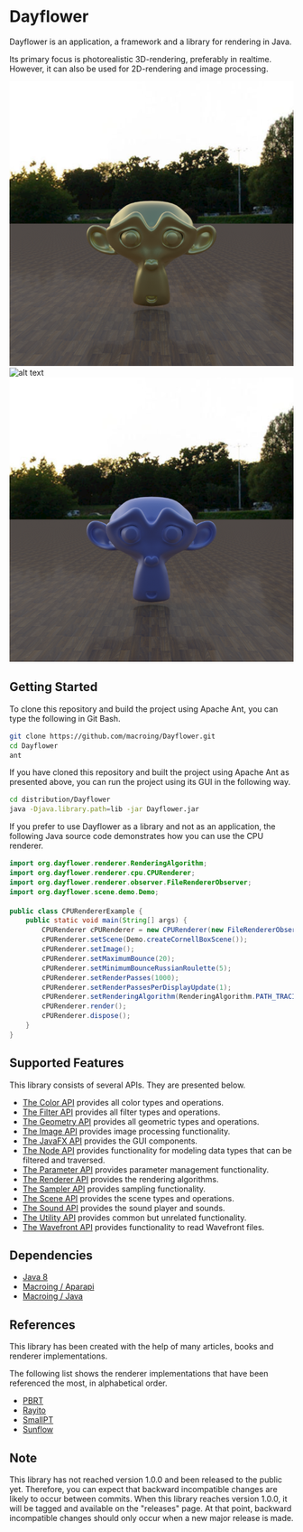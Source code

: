 Dayflower
=========
Dayflower is an application, a framework and a library for rendering in Java.

Its primary focus is photorealistic 3D-rendering, preferably in realtime. However, it can also be used for 2D-rendering and image processing.

![alt text](https://github.com/macroing/Dayflower/blob/master/images/Image-015.png "Dayflower")
![alt text](https://github.com/macroing/Dayflower/blob/master/images/Image-005.png "Dayflower")
![alt text](https://github.com/macroing/Dayflower/blob/master/images/Image-016.png "Dayflower")

Getting Started
---------------
To clone this repository and build the project using Apache Ant, you can type the following in Git Bash.

```bash
git clone https://github.com/macroing/Dayflower.git
cd Dayflower
ant
```

If you have cloned this repository and built the project using Apache Ant as presented above, you can run the project using its GUI in the following way.
```bash
cd distribution/Dayflower
java -Djava.library.path=lib -jar Dayflower.jar
```

If you prefer to use Dayflower as a library and not as an application, the following Java source code demonstrates how you can use the CPU renderer.
```java
import org.dayflower.renderer.RenderingAlgorithm;
import org.dayflower.renderer.cpu.CPURenderer;
import org.dayflower.renderer.observer.FileRendererObserver;
import org.dayflower.scene.demo.Demo;

public class CPURendererExample {
    public static void main(String[] args) {
        CPURenderer cPURenderer = new CPURenderer(new FileRendererObserver("Image.png", true, false));
        cPURenderer.setScene(Demo.createCornellBoxScene());
        cPURenderer.setImage();
        cPURenderer.setMaximumBounce(20);
        cPURenderer.setMinimumBounceRussianRoulette(5);
        cPURenderer.setRenderPasses(1000);
        cPURenderer.setRenderPassesPerDisplayUpdate(1);
        cPURenderer.setRenderingAlgorithm(RenderingAlgorithm.PATH_TRACING);
        cPURenderer.render();
        cPURenderer.dispose();
    }
}
```

Supported Features
------------------
This library consists of several APIs. They are presented below.

 - [The Color API](https://github.com/macroing/Dayflower/tree/master/documentation/Color) provides all color types and operations.
 - [The Filter API](https://github.com/macroing/Dayflower/tree/master/documentation/Filter) provides all filter types and operations.
 - [The Geometry API](https://github.com/macroing/Dayflower/tree/master/documentation/Geometry) provides all geometric types and operations.
 - [The Image API](https://github.com/macroing/Dayflower/tree/master/documentation/Image) provides image processing functionality.
 - [The JavaFX API](https://github.com/macroing/Dayflower/tree/master/documentation/JavaFX) provides the GUI components.
 - [The Node API](https://github.com/macroing/Dayflower/tree/master/documentation/Node) provides functionality for modeling data types that can be filtered and traversed.
 - [The Parameter API](https://github.com/macroing/Dayflower/tree/master/documentation/Parameter) provides parameter management functionality.
 - [The Renderer API](https://github.com/macroing/Dayflower/tree/master/documentation/Renderer) provides the rendering algorithms.
 - [The Sampler API](https://github.com/macroing/Dayflower/tree/master/documentation/Sampler) provides sampling functionality.
 - [The Scene API](https://github.com/macroing/Dayflower/tree/master/documentation/Scene) provides the scene types and operations.
 - [The Sound API](https://github.com/macroing/Dayflower/tree/master/documentation/Sound) provides the sound player and sounds.
 - [The Utility API](https://github.com/macroing/Dayflower/tree/master/documentation/Utility) provides common but unrelated functionality.
 - [The Wavefront API](https://github.com/macroing/Dayflower/tree/master/documentation/Wavefront) provides functionality to read Wavefront files.

Dependencies
------------
 - [Java 8](http://www.java.com)
 - [Macroing / Aparapi](https://github.com/macroing/aparapi)
 - [Macroing / Java](https://github.com/macroing/Java)

References
----------
This library has been created with the help of many articles, books and renderer implementations.

The following list shows the renderer implementations that have been referenced the most, in alphabetical order.

 - [PBRT](https://www.pbrt.org/)
 - [Rayito](https://github.com/Tecla/Rayito)
 - [SmallPT](https://www.kevinbeason.com/smallpt/)
 - [Sunflow](http://sunflow.sourceforge.net/)

Note
----
This library has not reached version 1.0.0 and been released to the public yet. Therefore, you can expect that backward incompatible changes are likely to occur between commits. When this library reaches version 1.0.0, it will be tagged and available on the "releases" page. At that point, backward incompatible changes should only occur when a new major release is made.